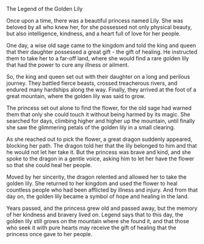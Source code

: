 The Legend of the Golden Lily 

Once upon a time, there was a beautiful princess named Lily. She was beloved by all who knew her, for she possessed not only physical beauty, but also intelligence, kindness, and a heart full of love for her people.

One day, a wise old sage came to the kingdom and told the king and queen that their daughter possessed a great gift - the gift of healing. He instructed them to take her to a far-off land, where she would find a rare golden lily that had the power to cure any illness or ailment.

So, the king and queen set out with their daughter on a long and perilous journey. They battled fierce beasts, crossed treacherous rivers, and endured many hardships along the way. Finally, they arrived at the foot of a great mountain, where the golden lily was said to grow.

The princess set out alone to find the flower, for the old sage had warned them that only she could touch it without being harmed by its magic. She searched for days, climbing higher and higher up the mountain, until finally she saw the glimmering petals of the golden lily in a small clearing.

As she reached out to pick the flower, a great dragon suddenly appeared, blocking her path. The dragon told her that the lily belonged to him and that he would not let her take it. But the princess was brave and kind, and she spoke to the dragon in a gentle voice, asking him to let her have the flower so that she could heal her people.

Moved by her sincerity, the dragon relented and allowed her to take the golden lily. She returned to her kingdom and used the flower to heal countless people who had been afflicted by illness and injury. And from that day on, the golden lily became a symbol of hope and healing in the land.

Years passed, and the princess grew old and passed away, but the memory of her kindness and bravery lived on. Legend says that to this day, the golden lily still grows on the mountain where she found it, and that those who seek it with pure hearts may receive the gift of healing that the princess once gave to her people.